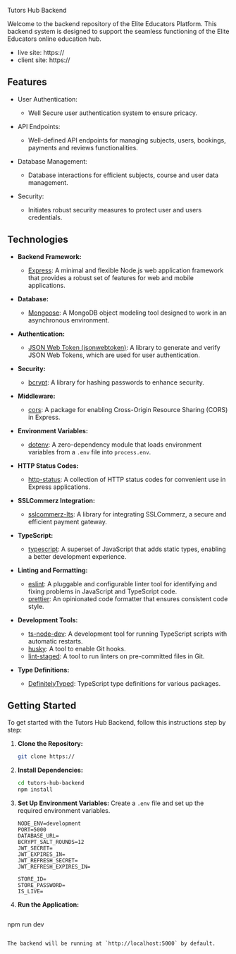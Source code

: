 Tutors Hub Backend

Welcome to the backend repository of the Elite Educators Platform. This backend system is designed to support the seamless functioning of the Elite Educators online education hub.

- live site: https://
- client site: https://

## Features

- User Authentication:
  - Well Secure user authentication system to ensure pricacy.

- API Endpoints:
  - Well-defined API endpoints for managing subjects, users, bookings, payments and reviews functionalities.

- Database Management:
  - Database interactions for efficient subjects, course  and user data management.

- Security:
  - Initiates robust security measures to protect user and users credentials.


## Technologies

- **Backend Framework:**
  - [Express](https://expressjs.com/): A minimal and flexible Node.js web application framework that provides a robust set of features for web and mobile applications.

- **Database:**
  - [Mongoose](https://mongoosejs.com/): A MongoDB object modeling tool designed to work in an asynchronous environment.

- **Authentication:**
  - [JSON Web Token (jsonwebtoken)](https://github.com/auth0/node-jsonwebtoken): A library to generate and verify JSON Web Tokens, which are used for user authentication.

- **Security:**
  - [bcrypt](https://www.npmjs.com/package/bcrypt): A library for hashing passwords to enhance security.

- **Middleware:**
  - [cors](https://www.npmjs.com/package/cors): A package for enabling Cross-Origin Resource Sharing (CORS) in Express.

- **Environment Variables:**
  - [dotenv](https://www.npmjs.com/package/dotenv): A zero-dependency module that loads environment variables from a `.env` file into `process.env`.

- **HTTP Status Codes:**
  - [http-status](https://www.npmjs.com/package/http-status): A collection of HTTP status codes for convenient use in Express applications.

- **SSLCommerz Integration:**
  - [sslcommerz-lts](https://www.npmjs.com/package/sslcommerz-lts): A library for integrating SSLCommerz, a secure and efficient payment gateway.

- **TypeScript:**
  - [typescript](https://www.typescriptlang.org/): A superset of JavaScript that adds static types, enabling a better development experience.

- **Linting and Formatting:**
  - [eslint](https://eslint.org/): A pluggable and configurable linter tool for identifying and fixing problems in JavaScript and TypeScript code.
  - [prettier](https://prettier.io/): An opinionated code formatter that ensures consistent code style.

- **Development Tools:**
  - [ts-node-dev](https://www.npmjs.com/package/ts-node-dev): A development tool for running TypeScript scripts with automatic restarts.
  - [husky](https://www.npmjs.com/package/husky): A tool to enable Git hooks.
  - [lint-staged](https://www.npmjs.com/package/lint-staged): A tool to run linters on pre-committed files in Git.

- **Type Definitions:**
  - [DefinitelyTyped](https://definitelytyped.org/): TypeScript type definitions for various packages.

## Getting Started

To get started with the Tutors Hub Backend, follow this instructions step by step:

1. **Clone the Repository:**
   ```bash
   git clone https://
   ```

2. **Install Dependencies:**
   ```bash
   cd tutors-hub-backend
   npm install
   ```

3. **Set Up Environment Variables:**
   Create a `.env` file and set up the required environment variables.

   ```env
   NODE_ENV=development
   PORT=5000
   DATABASE_URL=
   BCRYPT_SALT_ROUNDS=12
   JWT_SECRET=
   JWT_EXPIRES_IN=
   JWT_REFRESH_SECRET=
   JWT_REFRESH_EXPIRES_IN=

   STORE_ID=
   STORE_PASSWORD=
   IS_LIVE=
   ```

4. **Run the Application:**
   ```bash
  npm run dev
   ```

   The backend will be running at `http://localhost:5000` by default.

